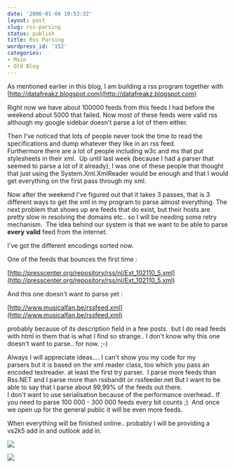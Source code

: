```yaml
---
date: '2006-01-04 19:53:32'
layout: post
slug: rss-parsing
status: publish
title: Rss Parsing
wordpress_id: '152'
categories:
- Main
- Old Blog
---
```


As mentioned earlier in this blog, I am building a rss program together with [http://datafreakz.blogspot.com](http://datafreakz.blogspot.com)




Right now we have about 100000 feeds from this feeds I had before the weekend about 5000 that failed. Now most of these feeds were valid rss although my google sidebar doesn't parse a lot of them either.




Then I've noticed that lots of people never took the time to read the specifications and dump whatever they like in an rss feed.  
Furthermore there are a lot of people including w3c and ms that put stylesheets in their xml.  Up until last week (because I had a parser that seemed to parse a lot of it already), I was one of these people that thought that just using the System.Xml.XmlReader would be enough and that I would get everything on the first pass through my xml.




Now after the weekend I've figured out that it takes 3 passes, that is 3 different ways to get the xml in my program to parse almost everything. The next problem that shows up are feeds that do exist, but their hosts are pretty slow in resolving the domains etc.. so I will be needing some retry mechanism.  The idea behind our system is that we want to be able to parse **every** **valid** feed from the internet. 




I've got the different encodings sorted now.




One of the feeds that bounces the first time :  
















[http://presscenter.org/repository/rss/nl/Ext_102110_5.xml](http://presscenter.org/repository/rss/nl/Ext_102110_5.xml)



And this one doesn't want to parse yet :















[http://www.musicalfan.be/rssfeed.xml](http://www.musicalfan.be/rssfeed.xml)



probably because of its description field in a few posts.  but I do read feeds with html in them that is what I find so strange.. I don't know why this one doesn't want to parse.. for now. ;-)




Always I will appreciate ideas.... I can't show you my code for my parsers but it is based on the xml reader class, too which you pass an encoded textreader. at least the first try parser.  I parse more feeds than Rss.NET and I parse more than rssbandit or rssfeeder.net But I want to be able to say that I parse about 99,99% of the feeds out there.   
I don't want to use serialisation because of the performance overhead.. If you need to parse 100 000 - 300 000 feeds every bit counts ;)  And once we open up for the general public it will be even more feeds.




When everything will be finished online.. probably I will be providing a vs2k5 add in and outlook add in.

[![](http://www.pheedo.com/img.phdo?s=ws-58bab757b1982e63240738f517c2db883329859)](http://www.pheedo.com/click.phdo?s=ws-58bab757b1982e63240738f517c2db883329859)

![](http://geekswithblogs.net/casualjim/aggbug/63483.aspx)
